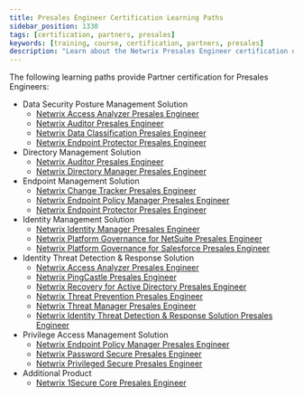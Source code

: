 ```yaml
---
title: Presales Engineer Certification Learning Paths
sidebar_position: 1330
tags: [certification, partners, presales]
keywords: [training, course, certification, partners, presales]
description: "Learn about the Netwrix Presales Engineer certification options"
---
```


The following learning paths provide Partner certification for Presales Engineers:

* Data Security Posture Management Solution
    * [Netwrix Access Analyzer Presales Engineer](./access-analyzer.md)
    * [Netwrix Auditor Presales Engineer](./auditor.md)
    * [Netwrix Data Classification Presales Engineer](./data-classification.md)
    * [Netwrix Endpoint Protector Presales Engineer](./endpoint-protector.md)
* Directory Management Solution
    * [Netwrix Auditor Presales Engineer](./auditor.md)
    * [Netwrix Directory Manager Presales Engineer](directory-manager.md)
* Endpoint Management Solution
    * [Netwrix Change Tracker Presales Engineer](./change-tracker.md)
    * [Netwrix Endpoint Policy Manager Presales Engineer](./endpoint-policy-manager.md)
    * [Netwrix Endpoint Protector Presales Engineer](./endpoint-protector.md)
* Identity Management Solution
    * [Netwrix Identity Manager Presales Engineer](./identity-manager.md)
    * [Netwrix Platform Governance for NetSuite Presales Engineer](./platform-governance-for-netsuite.md)
    * [Netwrix Platform Governance for Salesforce Presales Engineer](./platform-governance-for-salesforce.md)
* Identity Threat Detection & Response Solution
    * [Netwrix Access Analyzer Presales Engineer](./access-analyzer.md)
    * [Netwrix PingCastle Presales Engineer](./pingcastle.md)
    * [Netwrix Recovery for Active Directory Presales Engineer](./recovery-for-ad.md)
    * [Netwrix Threat Prevention Presales Engineer](./threat-prevention.md)
    * [Netwrix Threat Manager Presales Engineer](./threat-manager.md)
    * [Netwrix Identity Threat Detection & Response Solution Presales Engineer](identity-threat-detection-and-response.md)
* Privilege Access Management Solution
    * [Netwrix Endpoint Policy Manager Presales Engineer](./endpoint-policy-manager.md)
    * [Netwrix Password Secure Presales Engineer](./password-secure.md)
    * [Netwrix Privileged Secure Presales Engineer](./privilege-secure.md)
* Additional Product
    * [Netwrix 1Secure Core Presales Engineer](./1secure-core.md)
